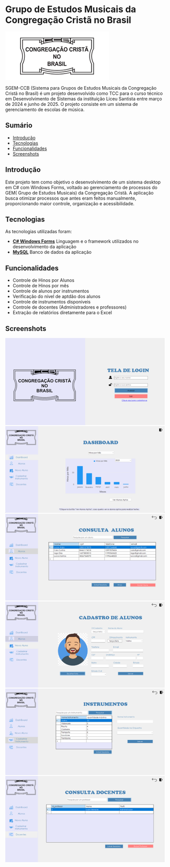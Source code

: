 # Grupo de Estudos Musicais da Congregação Cristã no Brasil

![logo_ccb](./Imagens/CCB.png)

SGEM-CCB (Sistema para Grupos de Estudos Musicais da Congregação Cristã no Brasil) é um projeto desenvolvido como TCC para o curso técnico em Desenvolvimento de Sistemas da instituição Liceu Santista entre março de 2024 e junho de 2025. O projeto consiste em um sistema de gerenciamento de escolas de música. 



## Sumário
- [Introdução](#introdução)
- [Tecnologias](#tecnologias)
- [Funcionalidades](#funcionalidades)
- [Screenshots](#screenshots)


## Introdução
Este projeto tem como objetivo o desenvolvimento de um sistema desktop em C# com Windows Forms, voltado ao gerenciamento de processos do GEM( Grupo de Estudos Musicais) da Congregação Cristã. A aplicação busca otimizar processos que antes eram feitos manualmente, proporcionando maior controle, organização e acessibilidade.
 
## Tecnologias
As tecnologias utilizadas foram:
- **[C# Windows Forms](https://docs.microsoft.com/en-us/dotnet/framework/winforms/)** Linguagem e o framework utilizados no desenvolvimento da aplicação
- **[MySQL](https://www.mysql.com)** Banco de dados da aplicação

## Funcionalidades
- Controle de Hinos por Alunos
- Controle de Hinos por mês
- Controle de alunos por instrumentos
- Verificação do nível de aptdão dos alunos
- Controle de instrumentos disponíveis
- Controle de docentes (Administradores e professores)
- Extração de relatórios diretamente para o Excel

## Screenshots
![screenshot_login](./Imagens/login.png)
![screenshot_dashboard](./Imagens/dashboard.png)
![screenshot_consultaAlunos](./Imagens/consultaAlunos.png)
![screenshot_cadALuno](./Imagens/cadALuno.png)
![screenshot_cadInstrumentos](./Imagens/cadInstrumentos.png)
![screenshot_docentes](./Imagens/docentes.png)
